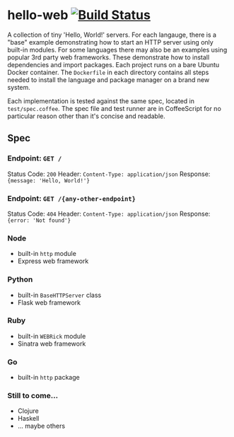 # hello-web [![Build Status](https://magnum.travis-ci.com/nickb1080/hello-web.svg?token=7XvHDw5RfvoZwwc5ziV7&branch=master)](https://magnum.travis-ci.com/nickb1080/hello-web)

A collection of tiny 'Hello, World!' servers. For each langauge, there is a "base" example demonstrating how to start an HTTP server using only built-in modules. For some languages there may also be an examples using popular 3rd party web frameworks. These demonstrate how to install dependencies and import packages. Each project runs on a bare Ubuntu Docker container. The `Dockerfile` in each directory contains all steps needed to install the language and package manager on a brand new system.

Each implementation is tested against the same spec, located in `test/spec.coffee`. The spec file and test runner are in CoffeeScript for no particular reason other than it's concise and readable.

## Spec

### Endpoint: `GET /`
Status Code: `200`
Header: `Content-Type: application/json`
Response: `{message: 'Hello, World!'}`

### Endpoint: `GET /{any-other-endpoint}`
Status Code: `404`
Header: `Content-Type: application/json`
Response: `{error: 'Not found'}`


### Node
- built-in `http` module
- Express web framework

### Python
- built-in `BaseHTTPServer` class
- Flask web framework

### Ruby
- built-in `WEBRick` module
- Sinatra web framework

### Go
- built-in `http` package

### Still to come...
- Clojure
- Haskell
- ... maybe others
